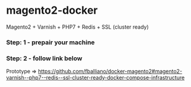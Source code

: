 # magento2-docker
Magento2 + Varnish + PHP7 + Redis + SSL (cluster ready)

### Step: 1 - prepair your machine


### Step: 2 - follow link below
Prototype => https://github.com/fballiano/docker-magento2#magento2-varnish--php7--redis--ssl-cluster-ready-docker-compose-infrastructure

